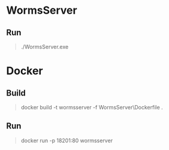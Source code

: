 # WormsServer
## Run
>./WormsServer.exe

# Docker
## Build
> docker build -t wormsserver -f WormsServer\Dockerfile .
## Run
> docker run -p 18201:80 wormsserver
